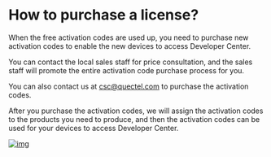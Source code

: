 # How to purchase a license?

When the free activation codes are used up, you need to purchase new activation codes to enable the new devices to access Developer Center.

You can contact the local sales staff for price consultation, and the sales staff will promote the entire activation code purchase process for you.  

You can also contact us at <csc@quectel.com> to purchase the activation codes.

After you purchase the activation codes, we will assign the activation codes to the products you need to produce, and then the activation codes can be used for your devices to access Developer Center.  

<a data-fancybox title="img" href="/en/massProduct/image2022-2-28_19-39-45.png?version=1&modificationDate=1646047870000&api=v2">![img](/en/massProduct/image2022-2-28_19-39-45.png?version=1&modificationDate=1646047870000&api=v2)</a>

